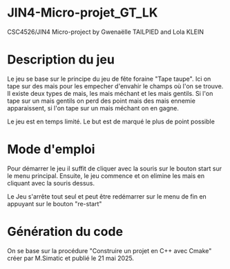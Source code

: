 # JIN4-Micro-projet_GT_LK
CSC4526/JIN4 Micro-project by Gwenaëlle TAILPIED and Lola KLEIN

# Description du jeu
Le jeu se base sur le principe du jeu de fête foraine "Tape taupe".
Ici on tape sur des mais pour les empecher d'envahir le champs où l'on se trouve. 
Il existe deux types de mais, les mais méchant et les mais gentils. 
Si l'on tape sur un mais gentils on perd des point mais des mais ennemie apparaissent, si l'on tape sur un mais méchant on en gagne.

Le jeu est en temps limité. Le but est de marqué le plus de point possible

# Mode d'emploi

Pour démarrer le jeu il suffit de cliquer avec la souris sur le bouton start sur le menu principal. Ensuite, le jeu commence et on elimine les mais en cliquant avec la souris dessus.

Le Jeu s'arrête tout seul et peut être redémarrer sur le menu de fin en appuyant sur le bouton "re-start"

# Génération du code
On se base sur la procédure "Construire un projet en C++ avec Cmake" créer par M.Simatic et publié le 21 mai 2025.
